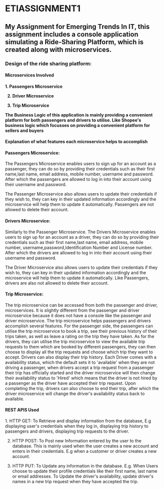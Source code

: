 # ETIASSIGNMENT1
<h2>My Assignment for Emerging Trends In IT, this assignment includes a console application simulating a Ride-Sharing Platform, which is created along with microservices.</h2>

<h3>Design of the ride sharing platform:</h3>

<h4>Microservices Involved<h4>
1. Passengers Microservice
  
2. Driver Microservice
  
3. Trip Microservice

The Business Logic of this application is mainly providing a convenient platform for both passengers and drivers to utilise. Like Shopee's business logic which focusses on providing a convenient platform for sellers and buyers

<h4>Explanation of what features each microservice helps to accomplish</h4>
<h4>Passengers Microservice:</h4>
The Passengers Microservice enables users to sign up for an account as a passenger, they can do so by providing their credentials such as their first name,last name, email address, mobile number, username and password. After which the passengers are allowed to log in into their account using their username and password.

The Passenger Microservice also allows users to update their credentials if they wish to, they can key in their updated information accordingly and the microservice will help them to update it automatically. Passengers are not allowed to delete their account.

<h4>Drivers Microservice:</h4>
Similarly to the Passenger Microservice. The Drivers Microservice enables users to sign up for an account as a driver, they can do so by providing their credentials such as their first name,last name, email address, mobile number, username,password,Identification Number and License number. After which the drivers are allowed to log in into their account using their username and password.

The Driver Microservice also allows users to update their credentials if they wish to, they can key in their updated information accordingly and the microservice will help them to update it automatically. Like Passengers, drivers are also not allowed to delete their account.

<h4>Trip Microservice:</h4>
The trip microservice can be accessed from both the passenger and driver, microservices. It is slightly different from the passenger and driver microservice because it does not have a console like the passenger and driver microservice. The trip microservice helps passengers and drivers accomplish several features. For the passenger side, the passengers can utilise the trip microservice to book a trip, see their previous history of their trips taken, as well as leave a rating on the trip they have taken. As for the drivers, they can utilise the trip microservice to view the available trip requests to them which are booked by different passengers, they can then choose to display all the trip requests and choose which trip they want to accept. Drivers can also display their trip history. Each Driver comes with a availability status, which the default sets it to 'available' when they are not driving a passenger, when drivers accept a trip request from a passenger their trip has officially started and the driver microservice will then change their availability status to 'Hired' which means that the driver is not hired by a passenger as the driver have accepted their trip request. Upon completing the trip, drivers can also choose to end their trip, after which the driver microservice will change the driver's availability status back to available.

<h4>REST APIS Used</h4>
1. HTTP GET: To Retrieve and display information from the database, E.g displaying user's credentials when they log in, displaying trip history to passengers and drivers, displaying trip requests to the driver.
  
2. HTTP POST: To Post new Information entered by the user to the database. This is mainly used when the user creates a new account and enters in their credentials. E.g when a customer or driver creates a new account.
  
3. HTTP PUT: To Update any information in the database. E.g. When Users choose to update their profile credentials like their first name, last name or email addresses. To Update the driver's availability, update driver's names in a new trip request when they have accepted the trip.





